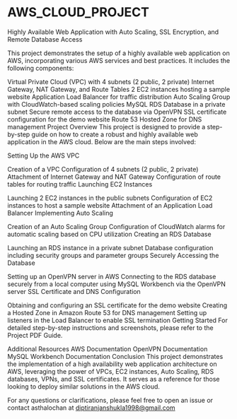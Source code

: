 # AWS_CLOUD_PROJECT
Highly Available Web Application with Auto Scaling, SSL Encryption, and Remote Database Access

This project demonstrates the setup of a highly available web application on AWS, incorporating various AWS services and best practices. It includes the following components:

Virtual Private Cloud (VPC) with 4 subnets (2 public, 2 private)
Internet Gateway, NAT Gateway, and Route Tables
2 EC2 instances hosting a sample website
Application Load Balancer for traffic distribution
Auto Scaling Group with CloudWatch-based scaling policies
MySQL RDS Database in a private subnet
Secure remote access to the database via OpenVPN
SSL certificate configuration for the demo website
Route 53 Hosted Zone for DNS management
Project Overview
This project is designed to provide a step-by-step guide on how to create a robust and highly available web application in the AWS cloud. Below are the main steps involved:

Setting Up the AWS VPC

Creation of a VPC
Configuration of 4 subnets (2 public, 2 private)
Attachment of Internet Gateway and NAT Gateway
Configuration of route tables for routing traffic
Launching EC2 Instances

Launching 2 EC2 instances in the public subnets
Configuration of EC2 instances to host a sample website
Attachment of an Application Load Balancer
Implementing Auto Scaling

Creation of an Auto Scaling Group
Configuration of CloudWatch alarms for automatic scaling based on CPU utilization
Creating an RDS Database

Launching an RDS instance in a private subnet
Database configuration including security groups and parameter groups
Securely Accessing the Database

Setting up an OpenVPN server in AWS
Connecting to the RDS database securely from a local computer using MySQL Workbench via the OpenVPN server
SSL Certificate and DNS Configuration

Obtaining and configuring an SSL certificate for the demo website
Creating a Hosted Zone in Amazon Route 53 for DNS management
Setting up listeners in the Load Balancer to enable SSL termination
Getting Started
For detailed step-by-step instructions and screenshots, please refer to the Project PDF Guide.

Additional Resources
AWS Documentation
OpenVPN Documentation
MySQL Workbench Documentation
Conclusion
This project demonstrates the implementation of a high availability web application architecture on AWS, leveraging the power of VPCs, EC2 instances, Auto Scaling, RDS databases, VPNs, and SSL certificates. It serves as a reference for those looking to deploy similar solutions in the AWS cloud.

For any questions or clarifications, please feel free to open an issue or contact asthalochan at diptiranjanshukla1998@gmail.com
